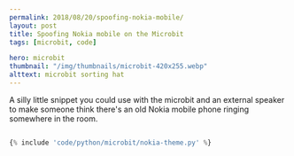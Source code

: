 ```yaml
---
permalink: 2018/08/20/spoofing-nokia-mobile/
layout: post
title: Spoofing Nokia mobile on the Microbit
tags: [microbit, code]

hero: microbit
thumbnail: "/img/thumbnails/microbit-420x255.webp"
alttext: microbit sorting hat
---
```


A silly little snippet you could use with the microbit and an external speaker to make someone
think there's an old Nokia mobile phone ringing somewhere in the room.

```python

{% include 'code/python/microbit/nokia-theme.py' %}

```
